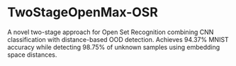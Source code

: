 # TwoStageOpenMax-OSR
A novel two-stage approach for Open Set Recognition combining CNN classification with distance-based OOD detection. Achieves 94.37% MNIST accuracy while detecting 98.75% of unknown samples using embedding space distances.
